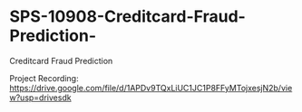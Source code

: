 # SPS-10908-Creditcard-Fraud-Prediction-
Creditcard Fraud Prediction 

 Project Recording:  https://drive.google.com/file/d/1APDv9TQxLiUC1JC1P8FFyMTojxesjN2b/view?usp=drivesdk
